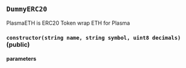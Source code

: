 ## `DummyERC20`


PlasmaETH is ERC20 Token wrap ETH for Plasma
### `constructor(string name, string symbol, uint8 decimals)` (public)



#### parameters
